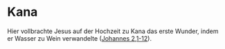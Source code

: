 # Kana
Hier vollbrachte Jesus auf der Hochzeit zu Kana das erste Wunder, indem er Wasser zu Wein verwandelte ([Johannes 2,1-12](https://www.bibleserver.com/LUT/Johannes2%2C1-12)).